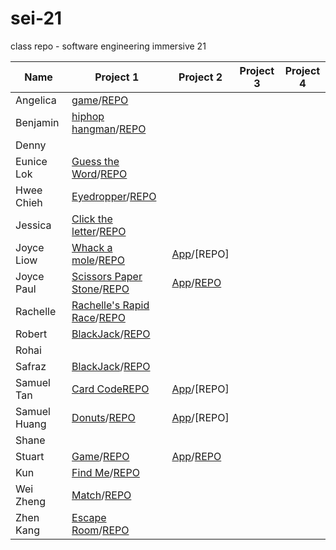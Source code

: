 # sei-21

class repo - software engineering immersive 21

| Name | Project 1 | Project 2 | Project 3 | Project 4 |
| ---- | --------- |---------- | --------- | --------- |
|Angelica|[game](https://angelferreros.github.io/project1-game/)/[REPO](https://github.com/AngelFerreros/project1-game)|
|Benjamin|[hiphop hangman](https://benjacoblee.github.io/hiphop-hangman/)/[REPO](https://github.com/benjacoblee/hiphop-hangman)|
|Denny|
|Eunice Lok|[Guess the Word](https://prwhoeatsnonstop.github.io/guess-the-word-unit1-project/)/[REPO](https://github.com/prwhoeatsnonstop/guess-the-word-unit1-project)|
|Hwee Chieh|[Eyedropper](https://hweechieh.github.io/eyedropper/)/[REPO](https://github.com/hweechieh/eyedropper.git)|
|Jessica|[Click the letter](https://jesst8.github.io/click_the_letters/)/[REPO](https://github.com/JessT8/click_the_letters)|
|Joyce Liow|[Whack a mole](http://www.joyceliow.com/Project_1/mole.html)/[REPO](https://github.com/joycemap/Project-Whack)|[App](https://pacific-shore-10633.herokuapp.com/)/[REPO]
|Joyce Paul|[Scissors Paper Stone](https://joyce-paul.github.io/Project_1-Game/)/[REPO](https://github.com/joyce-paul/Project_1-Game)|[App](https://mylibrary-ga-app.herokuapp.com/)/[REPO](https://github.com/joyce-paul/SEI-Project-2)
|Rachelle|[Rachelle's Rapid Race](https://rachellesg.github.io/rachelles-rapid-race/)/[REPO](https://github.com/rachellesg/rachelles-rapid-race)|
|Robert|[BlackJack](https://dazzling-blackjack.netlify.com/)/[REPO](https://github.com/Flashrob/Blackjack)|
|Rohai|
|Safraz|[BlackJack](https://safrazhakamali.github.io/BlackJack/)/[REPO](https://github.com/SafrazHakamali/BlackJack)|
|Samuel Tan|[Card Code](https://samtanfl.github.io/Card-Code/)[REPO](https://github.com/SamTanFL/Card-Code)|[App](https://best-rest.herokuapp.com/)/[REPO]
|Samuel Huang|[Donuts](https://upieez.github.io/project-1-sei-21)/[REPO](https://github.com/upieez/project-1-sei-21)|[App](https://powerful-badlands-26853.herokuapp.com/)/[REPO]
|Shane|
|Stuart|[Game](https://laustinspayce.github.io/game-project-1/)/[REPO](https://github.com/LaustinSpayce/game-project-1)|[App](https://project-2-quiz.herokuapp.com/)/[REPO](https://github.com/LaustinSpayce/quiz-project-2)|
|Kun|[Find Me](https://tsairenkun.github.io/Project_1/)/[REPO](https://github.com/TsaiRenkun/Project_1)|
|Wei Zheng|[Match](https://weizheng1910.github.io/project1)/[REPO](https://github.com/weizheng1910/project1)|
|Zhen Kang|[Escape Room](https://lzhenkang.github.io/escape_mini_games_room/)/[REPO](https://github.com/lzhenkang/escape_mini_games_room)|
